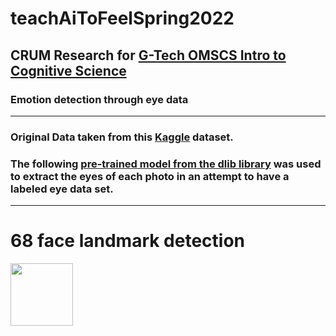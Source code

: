 # teachAiToFeelSpring2022

## CRUM Research for [G-Tech OMSCS Intro to Cognitive Science](https://omscs.gatech.edu/cs-6795-introduction-cognitive-science)

### Emotion detection through eye data

---


### Original Data taken from this [Kaggle](https://www.kaggle.com/jonathanoheix/face-expression-recognition-dataset) dataset.


### The following [pre-trained model from the dlib library](http://dlib.net/) was used to extract the eyes of each photo in an attempt to have a labeled eye data set.

---
# 68 face landmark detection

<img src="https://s3.ap-south-1.amazonaws.com/s3.studytonight.com/curious/uploads/pictures/1592469192-74364.png" width="100" height="100">
